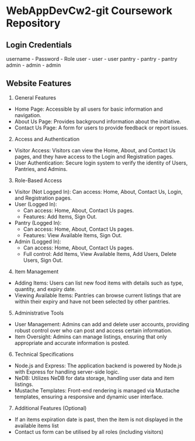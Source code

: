 # WebAppDevCw2-git Coursework Repository

## Login Credentials

username - Password - Role
user - user - user
pantry - pantry - pantry
admin - admin - admin 

## Website Features

1. General Features
* Home Page: Accessible by all users for basic information and navigation.
* About Us Page: Provides background information about the initiative.
* Contact Us Page: A form for users to provide feedback or report issues.
2. Access and Authentication
* Visitor Access: Visitors can view the Home, About, and Contact Us pages, and they have access to the Login and Registration pages.
* User Authentication: Secure login system to verify the identity of Users, Pantries, and Admins.
3. Role-Based Access
* Visitor (Not Logged In): Can access: Home, About, Contact Us, Login, and Registration pages.
* User (Logged In): 
   * Can access: Home, About, Contact Us pages.
   * Features: Add Items, Sign Out.
* Pantry (Logged In):
   * Can access: Home, About, Contact Us pages.
   * Features: View Available Items, Sign Out.
* Admin (Logged In):
   * Can access: Home, About, Contact Us pages.
   * Full control: Add Items, View Available Items, Add Users, Delete Users, Sign Out.
4. Item Management
* Adding Items: Users can list new food items with details such as type, quantity, and expiry date.
* Viewing Available Items: Pantries can browse current listings that are within their expiry and have not been selected by other pantries.
5. Administrative Tools
* User Management: Admins can add and delete user accounts, providing robust control over who can post and access certain information.
* Item Oversight: Admins can manage listings, ensuring that only appropriate and accurate information is posted.
6. Technical Specifications
* Node.js and Express: The application backend is powered by Node.js with Express for handling server-side logic.
* NeDB: Utilizes NeDB for data storage, handling user data and item listings.
* Mustache Templates: Front-end rendering is managed via Mustache templates, ensuring a responsive and dynamic user interface.
7. Additional Features (Optional)
* If an items expiration date is past, then the item is not displayed in the available items list
* Contact us form can be utilised by all roles (including visitors)